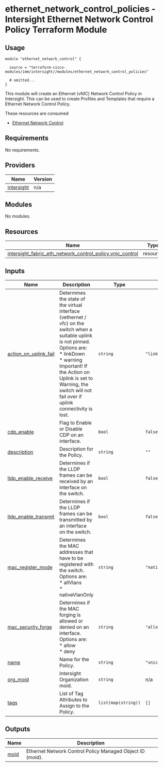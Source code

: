 # ethernet_network_control_policies - Intersight Ethernet Network Control Policy Terraform Module

## Usage

```hcl
module "ethernet_network_control" {

  source = "terraform-cisco-modules/imm/intersight//modules/ethernet_network_control_policies"

  # omitted...
}
```

This module will create an Ethernet (vNIC) Network Control Policy in Intersight.  This can be used to create Profiles and Templates that require a Ethernet Network Control Policy.  

These resources are consumed

* [Ethernet Network Control](https://registry.terraform.io/providers/CiscoDevNet/intersight/latest/docs/resources/fabric_eth_network_control_policy)

<!-- BEGINNING OF PRE-COMMIT-TERRAFORM DOCS HOOK -->
## Requirements

No requirements.

## Providers

| Name | Version |
|------|---------|
| <a name="provider_intersight"></a> [intersight](#provider\_intersight) | n/a |

## Modules

No modules.

## Resources

| Name | Type |
|------|------|
| [intersight_fabric_eth_network_control_policy.vnic_control](https://registry.terraform.io/providers/CiscoDevNet/intersight/latest/docs/resources/fabric_eth_network_control_policy) | resource |

## Inputs

| Name | Description | Type | Default | Required |
|------|-------------|------|---------|:--------:|
| <a name="input_action_on_uplink_fail"></a> [action\_on\_uplink\_fail](#input\_action\_on\_uplink\_fail) | Determines the state of the virtual interface (vethernet / vfc) on the switch when a suitable uplink is not pinned.  Options are:<br>* linkDown<br>* warning<br>Important! If the Action on Uplink is set to Warning, the switch will not fail over if uplink connectivity is lost. | `string` | `"linkDown"` | no |
| <a name="input_cdp_enable"></a> [cdp\_enable](#input\_cdp\_enable) | Flag to Enable or Disable CDP on an interface. | `bool` | `false` | no |
| <a name="input_description"></a> [description](#input\_description) | Description for the Policy. | `string` | `""` | no |
| <a name="input_lldp_enable_receive"></a> [lldp\_enable\_receive](#input\_lldp\_enable\_receive) | Determines if the LLDP frames can be received by an interface on the switch. | `bool` | `false` | no |
| <a name="input_lldp_enable_transmit"></a> [lldp\_enable\_transmit](#input\_lldp\_enable\_transmit) | Determines if the LLDP frames can be transmitted by an interface on the switch. | `bool` | `false` | no |
| <a name="input_mac_register_mode"></a> [mac\_register\_mode](#input\_mac\_register\_mode) | Determines the MAC addresses that have to be registered with the switch.  Options are:<br>* allVlans<br>* nativeVlanOnly | `string` | `"nativeVlanOnly"` | no |
| <a name="input_mac_security_forge"></a> [mac\_security\_forge](#input\_mac\_security\_forge) | Determines if the MAC forging is allowed or denied on an interface.  Options are:<br>* allow<br>* deny | `string` | `"allow"` | no |
| <a name="input_name"></a> [name](#input\_name) | Name for the Policy. | `string` | `"vnic_network_control"` | no |
| <a name="input_org_moid"></a> [org\_moid](#input\_org\_moid) | Intersight Organization moid. | `string` | n/a | yes |
| <a name="input_tags"></a> [tags](#input\_tags) | List of Tag Attributes to Assign to the Policy. | `list(map(string))` | `[]` | no |

## Outputs

| Name | Description |
|------|-------------|
| <a name="output_moid"></a> [moid](#output\_moid) | Ethernet Network Control Policy Managed Object ID (moid). |
<!-- END OF PRE-COMMIT-TERRAFORM DOCS HOOK -->

